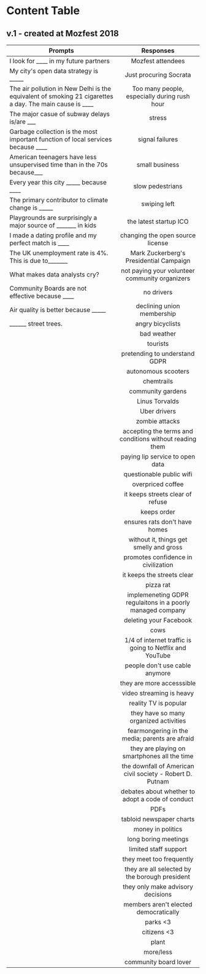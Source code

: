 # Content Table
## v.1 - created at Mozfest 2018

| Prompts        | Responses      
| ------------- |:-------------:
| I look for ____ in my future partners    | Mozfest attendees 
| My city's open data strategy is _____ | Just procuring Socrata      
| The air pollution in New Delhi is the equivalent of smoking 21 cigarettes a day. The main cause is ____ | Too many people, especially during rush hour
| The major casue of subway delays is/are ___ |stress
| Garbage collection is the most important function of local services because ____|signal failures
| American teenagers have less unsupervised time than in the 70s because___ |small business
| Every year this city _____ because ____|slow pedestrians
| The primary contributor to climate change is _____|swiping left
| Playgrounds are surprisingly a major source of _______ in kids|the latest startup ICO
| I made a dating profile and my perfect match is ____| changing the open source license
| The UK unemployment rate is 4%. This is due to_______| Mark Zuckerberg's Presidential Campaign
| What makes data analysts cry? | not paying your volunteer community organizers
| Community Boards are not effective because ____ | no drivers
| Air quality is better because _____| declining union membership
| ______ street trees.| angry bicyclists
| | bad weather
| | tourists
| | pretending to understand GDPR
| | autonomous scooters
| | chemtrails
| | community gardens
| | Linus Torvalds
| | Uber drivers
| | zombie attacks
| | accepting the terms and conditions without reading them
| | paying lip service to open data
| | questionable public wifi
| | overpriced coffee
| | it keeps streets clear of refuse
| | keeps order
| | ensures rats don't have homes
| | without it, things get smelly and gross
| | promotes confidence in civilization
| | it keeps the streets clear
| | pizza rat
| | implemeneting GDPR regulaitons in a poorly managed company
| | deleting your Facebook
| | cows
| | 1/4 of internet traffic is going to Netflix and YouTube
| | people don't use cable anymore
| | they are more accesssible
| | video streaming is heavy
| | reality TV is popular
| | they have so many organized activities
| | fearmongering in the media; parents are afraid
| | they are playing on smartphones all the time
| | the downfall of American civil society - Robert D. Putnam
| | debates about whether to adopt a code of conduct
| | PDFs
| | tabloid newspaper charts
| | money in politics
| | long boring meetings
| | limited staff support
| | they meet too frequently
| | they are all selected by the borough president
| | they only make advisory decisions
| | members aren't elected democratically
| | parks <3
| | citizens <3
| | plant
| | more/less
| | community board lover

